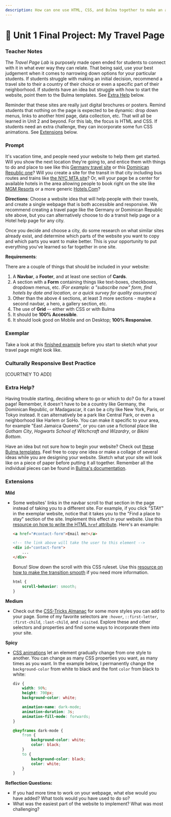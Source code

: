 ```yaml
---
description: How can one use HTML, CSS, and Bulma together to make an accessible and responsive website?
---
```


# 🎨 Unit 1 Final Project: My Travel Page

### Teacher Notes

The _Travel Page Lab_ is purposely made open ended for students to connect with it in what ever way they can relate. That being said, use your best judgement when it comes to narrowing down options for your particular students. If students struggle with making an initial decision, recommend a travel site to their a country of their choice or even a specific part of their neighborhood. If students have an idea but struggle with how to start the website, point them to the Bulma templates. See [Extra Help](#extra-help) below.

Reminder that these sites are really just digital brochures or posters. Remind students that nothing on the page is expected to be dynamic: drop down menus, links to another html page, data collection, etc. That will all be learned in Unit 2 and beyond. For this lab, the focus is HTML and CSS. If students need an extra challenge, they can incorporate some fun CSS animations. See [Extensions](#extensions) below.

### Prompt

It's vacation time, and people need your website to help them get started. Will you show the next location they're going to, and entice them with things to do and place to see like this [Germany travel site](https://www.germany.travel/en/home.html) or this [Dominican Republic one](https://www.godominicanrepublic.com/)? Will you create a site for the transit in that city including bus routes and trains like [the NYC MTA site](https://new.mta.info/agency/new-york-city-transit)? Or, will your page be a center for available hotels in the area allowing people to book right on the site like [MGM Resorts](https://www.mgmresorts.com/en.html) or a more generic [Hotels.Com](https://www.hotels.com/)? 

**Directions**: Choose a website idea that will help people with their travels, and create a single webpage that is both accessible and responsive. We recommend creating a travel page like the Germany or Dominican Republic site above, but you can alternatively choose to do a transit help page or a Hotel help page for any city.

Once you decide and choose a city, do some research on what similar sites already exist, and determine which parts of the website you want to copy and which parts you want to make better. This is your opportunity to put everything you've learned so far together in one site.

**Requirements**:

There are a couple of things that should be included in your website:

1. A **Navbar**, a **Footer**, and at least one section of **Cards**.
2. A section with a **Form** containing things like text-boxes, checkboxes, dropdown menus, etc. _(For example: a "subscribe now" form, find hotels by date and location, or a quick survey for quality assurance)_
3. Other than the above 4 sections, at least 3 more sections - maybe a second navbar, a hero, a gallery section, etc.
3. The use of **Grid** -- either with CSS or with Bulma
4. It should be **100% Accessible**.
5. It should look good on Mobile and on Desktop; **100% Responsive**.

### Exemplar

Take a look at this [finished example](U1FINAL/HTML-Exemplar/index.html) before you start to sketch what your travel page might look like.

### Culturally Responsive Best Practice

[COURTNEY TO ADD]

### Extra Help?

Having trouble starting, deciding where to go or which to do? Go for a travel page! Remember, it doesn't have to be a country like Germany, the Dominican Republic, or Madagascar, it can be a city like New York, Paris, or Tokyo instead. It can alternatively be a park like Central Park, or even a neighborhood like Harlem or SoHo. You can make it specific to your area, for example "East Jamaica Queens", or you can use a fictional place like _Gotham City_, _Hogwarts School of Witchcraft and Wizardry_, or _Bikini Bottom_.

Have an idea but not sure how to begin your website? Check out [these Bulma templates](https://bulmatemplates.github.io/bulma-templates/). Feel free to copy one idea or make a collage of several ideas while you are designing your website. Sketch what your site will look like on a piece of paper before putting it all together.  Remember all the individual pieces can be found in [Bulma's documentation](https://bulma.io/documentation/).

### Extensions

**Mild**
- Some websites' links in the navbar scroll to that section in the page instead of taking you to a different site. For example, if you click "STAY" in the exemplar website, notice that it takes you to the "Find a place to stay" section of the site. Implement this effect in your website. Use this [resource on how to write the HTML `href` attribute](https://webplatform.github.io/docs/guides/html_links/#Creating-intra-page-navigation-with-id-attributes). Here's an example:
    ```html
    <a href="#contact-form">Email me!</a>
    
    <!-- the link above will take the user to this element -->
    <div id="contact-form">
        ...
    </div>
    ```
    Bonus! Slow down the scroll with this CSS ruleset. Use this [resource on how to make the transition smooth](https://www.w3schools.com/howto/howto_css_smooth_scroll.asp#section1) if you need more information.
    ```css
    html {
        scroll-behavior: smooth;
    }
    ```
**Medium**
- Check out the [CSS-Tricks Almanac](https://css-tricks.com/almanac/) for some more styles you can add to your page. Some of my favorite selectors are `:hover`, `::first-letter`, `:first-child`, `:last-child`, and `:visited`. Explore these and other selectors and properties and find some ways to incorporate them into your site. 

**Spicy**
- [CSS animations](https://www.w3schools.com/css/css3_animations.asp) let an element gradually change from one style to another. You can change as many CSS properties you want, as many times as you want. In the example below, I permanently change the `background-color` from  white to black and the font `color` from black to white:
    ```css
    div {
        width: 90%;
        height: 700px;
        background-color: white;

        animation-name: dark-mode;
        animation-duration: 3s;
        animation-fill-mode: forwards;
    }

    @keyframes dark-mode {
        from {
            background-color: white;
            color: black;
        }
        to {
            background-color: black;
            color: white;
        }
    }

    ```

**Reflection Questions:**

- If you had more time to work on your webpage, what else would you have added? What tools would you have used to do so?
- What was the easiest part of the website to implement? What was most challenging?
